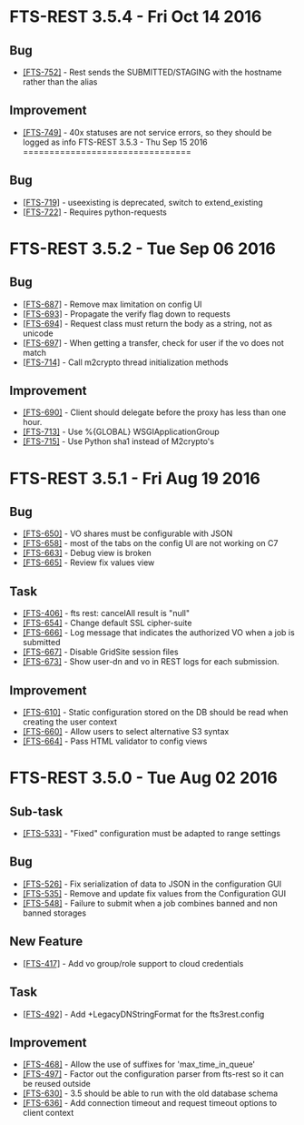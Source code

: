 FTS-REST 3.5.4 - Fri Oct 14 2016
================================
## Bug
- [[FTS-752]](https://its.cern.ch/jira/browse/FTS-752) - Rest sends the SUBMITTED/STAGING with the hostname rather than the alias

## Improvement
- [[FTS-749]](https://its.cern.ch/jira/browse/FTS-749) - 40x statuses are not service errors, so they should be logged as info
FTS-REST 3.5.3 - Thu Sep 15 2016
================================

## Bug
- [[FTS-719]](https://its.cern.ch/jira/browse/FTS-719) - useexisting is deprecated, switch to extend\_existing
- [[FTS-722]](https://its.cern.ch/jira/browse/FTS-722) - Requires python-requests

FTS-REST 3.5.2 - Tue Sep 06 2016
================================

## Bug
- [[FTS-687]](https://its.cern.ch/jira/browse/FTS-687) - Remove max limitation on config UI
- [[FTS-693]](https://its.cern.ch/jira/browse/FTS-693) - Propagate the verify flag down to requests
- [[FTS-694]](https://its.cern.ch/jira/browse/FTS-694) - Request class must return the body as a string, not as unicode
- [[FTS-697]](https://its.cern.ch/jira/browse/FTS-697) - When getting a transfer, check for user if the vo does not match
- [[FTS-714]](https://its.cern.ch/jira/browse/FTS-714) - Call m2crypto thread initialization methods

## Improvement
- [[FTS-690]](https://its.cern.ch/jira/browse/FTS-690) - Client should delegate before the proxy has less than one hour.
- [[FTS-713]](https://its.cern.ch/jira/browse/FTS-713) - Use %{GLOBAL} WSGIApplicationGroup
- [[FTS-715]](https://its.cern.ch/jira/browse/FTS-715) - Use Python sha1 instead of M2crypto's

FTS-REST 3.5.1 - Fri Aug 19 2016
================================

## Bug
- [[FTS-650]](https://its.cern.ch/jira/browse/FTS-650) - VO shares must be configurable with JSON
- [[FTS-658]](https://its.cern.ch/jira/browse/FTS-658) - most of the tabs on the config UI are not working  on C7 
- [[FTS-663]](https://its.cern.ch/jira/browse/FTS-663) - Debug view is broken
- [[FTS-665]](https://its.cern.ch/jira/browse/FTS-665) - Review fix values view

## Task
- [[FTS-406]](https://its.cern.ch/jira/browse/FTS-406) - fts rest: cancelAll result is "null"
- [[FTS-654]](https://its.cern.ch/jira/browse/FTS-654) - Change default SSL cipher-suite
- [[FTS-666]](https://its.cern.ch/jira/browse/FTS-666) - Log message that indicates the authorized VO when a job is submitted
- [[FTS-667]](https://its.cern.ch/jira/browse/FTS-667) - Disable GridSite session files
- [[FTS-673]](https://its.cern.ch/jira/browse/FTS-673) - Show user-dn and vo in REST logs for each submission.

## Improvement
- [[FTS-610]](https://its.cern.ch/jira/browse/FTS-610) - Static configuration stored on the DB should be read when creating the user context
- [[FTS-660]](https://its.cern.ch/jira/browse/FTS-660) - Allow users to select alternative S3 syntax
- [[FTS-664]](https://its.cern.ch/jira/browse/FTS-664) - Pass HTML validator to config views

FTS-REST 3.5.0 - Tue Aug 02 2016
================================

## Sub-task
- [[FTS-533]](https://its.cern.ch/jira/browse/FTS-533) - "Fixed" configuration must be adapted to range settings

## Bug
- [[FTS-526]](https://its.cern.ch/jira/browse/FTS-526) - Fix serialization of data to JSON in the configuration GUI
- [[FTS-535]](https://its.cern.ch/jira/browse/FTS-535) - Remove and update fix values from the Configuration GUI
- [[FTS-548]](https://its.cern.ch/jira/browse/FTS-548) - Failure to submit when a job combines banned and non banned storages

## New Feature
- [[FTS-417]](https://its.cern.ch/jira/browse/FTS-417) - Add vo group/role support to cloud credentials

## Task
- [[FTS-492]](https://its.cern.ch/jira/browse/FTS-492) - Add +LegacyDNStringFormat for the fts3rest.config

## Improvement
- [[FTS-468]](https://its.cern.ch/jira/browse/FTS-468) - Allow the use of suffixes for 'max\_time\_in\_queue'
- [[FTS-497]](https://its.cern.ch/jira/browse/FTS-497) - Factor out the configuration parser from fts-rest so it can be reused outside
- [[FTS-630]](https://its.cern.ch/jira/browse/FTS-630) - 3.5 should be able to run with the old database schema
- [[FTS-636]](https://its.cern.ch/jira/browse/FTS-636) - Add connection timeout and request timeout options to client context

